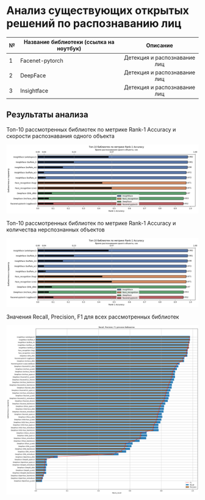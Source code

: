 # Анализ существующих открытых решений по распознаванию лиц

| №| Название библиотеки (ссылка на ноутбук)| Описание |
|-|-|:-:|
| 1 | Facenet-pytorch| Детекция и распознавание лиц |
| 2 | DeepFace| Детекция и распознавание лиц |
| 3 | Insightface| Детекция и распознавание лиц |

## Результаты анализа

Топ-10 рассмотренных библиотек по метрике Rank-1 Accuracy и скорости распознавания одного объекта

<img src='img/acc_time.png'>

Топ-10 рассмотренных библиотек по метрике Rank-1 Accuracy и количества нерспознанных объектов

<img src='img/acc_time.png'>

Значения Recall, Precision, F1 для всех рассмотренных библиотек

<img src='img/rec_prec_f1.png'>
